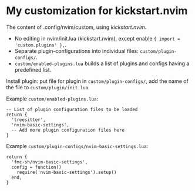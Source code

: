# My customization for kickstart.nvim

The content of .config/nvim/custom, using *kickstart.nvim*.

- No editing in nvim/init.lua (kickstart.nvim), except enable `{ import = 'custom.plugins' },`.
- Separate plugin-configurations into individual files: `custom/plugin-configs/`.
- `custom/enabled-plugins.lua` builds a list of plugins and configs having a predefined list.


Install plugin: put file for plugin in `custom/plugin-configs/`, add the name of the file to `custom/plugin/init.lua`.

Example `custom/enabled-plugins.lua`:

```
-- List of plugin configuration files to be loaded
return {
  'treesitter',
  'nvim-basic-settings',
  -- Add more plugin configuration files here
}
```

Example `custom/plugin-configs/nvim-basic-settings.lua`:
```
return {
  'fmc-sh/nvim-basic-settings',
  config = function()
    require('nvim-basic-settings').setup()
  end,
}
```
